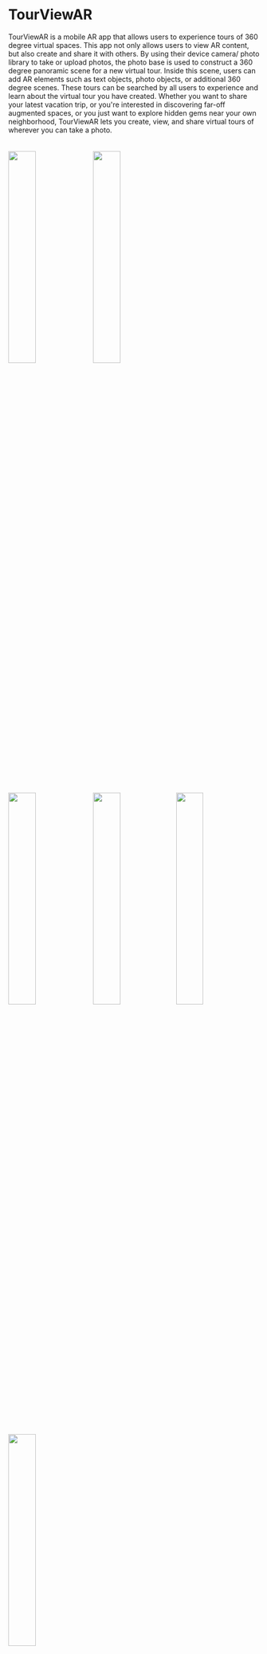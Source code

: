 # TourViewAR

TourViewAR is a mobile AR app that allows users to experience tours of 360 degree virtual spaces. This app not only allows users to view AR content, but also create and share it with others. By using their device camera/ photo library to take or upload photos, the photo base is used to construct a 360 degree panoramic scene for a new virtual tour. Inside this scene, users can add AR elements such as text objects, photo objects, or additional 360 degree scenes. These tours can be searched by all users to experience and learn about the virtual tour you have created. Whether you want to share your latest vacation trip, or you're interested in discovering far-off augmented spaces, or you just want to explore hidden gems near your own neighborhood, TourViewAR lets you create, view, and share virtual tours of wherever you can take a photo.  
<br/><br/>
<img src="images/app1.png" width="33%"/> <img src="images/app3.png" width="33%"/> <img src="images/app4.png" width="33%"/>
<img src="images/createtours.gif" width="33%"/><img src="images/viewtour.gif" width="33%"/><img src="images/ny2.gif" width="33%"/>
<br/><br/>

This repository contains the front end source code, built using ViroReact, Redux, and React Native CLI. There is a separate git project deployed to AWS EBS which serves as the [backend server](https://github.com/liu-austin/TourViewARServer_alpha).

## Installation
Follow the installation guide below to set up and run this source code locally.

### Prerequisites
For IOS:
1. A mac computer and an iOS Device with A9 chip or higher and running iOS 11+ or an [ARCore supported device]
2. XCode to build project
<br/><br/>

For Android:
1. OSX/Linux computer and an ARCore supported device
2. Android Studio to build project
 
### Clone Repo
```sh
git clone https://github.com/liu-austin/TourViewARClient_alpha
cd TourViewARClient_alpha
```

### Install and setup dependencies
For IOS setup:
```sh
npm install
./setup-ide.sh --ios
```
For Android setup:
```sh
npm install
./setup-ide.sh android
```
### Running the app
For IOS:
1. Connect IPhone to mac computer if not running on simulator (note: AR scenes will not work in simulators).
2. In XCode, open /ios/tourViewARClient.xcworkspace.
3. Wait for XCode to index project. In Product tab, select Clean Build Folder.
4. Select device to build on in Product/Destination/Choose Destination...
5. In Product tab, select Build For Running.
6. When build has successfully completed, on IPhone go to Settings/General/Profiles & Device Management and trust the developer for TourViewAR
7. Launch TourViewAR app on device.
<br/><br/>
For Android:
1. Go to Settings/ About Phone and tap Build Number row at the bottom seven times. Go to settings/Developer options to enable "USB debugging".
2. Connect Android device to computer if not running on simulator (note: AR scenes will not work in simulators).
3. Check device is connected to ADB by running: adb devices
4. Run:
   ```sh
   react-native run-android
   ```
5.  Launch TourViewAR app on device.

## Download the App
To skip the build process, go to the following link and navigate to projects section to download the .ipa (IOS app bundle) and .apk (Android app bundle). 
<br/><br/>
[Download Links](austin-liu.com)
<br/><br/>
For IOS:
There are several ways to install an .ipa file onto IOS device.
1. In ITunes, select your device and click install app onto device and select the TourViewAR.ipa file. 
2. In XCode, select your device and click install app onto device and select the TourViewAR.ipa file. 
3. Use external apps/ websites to install ipa files onto device.
   
Once it has installed, go to Settings/General/Profiles & Device Management and trust the developers for TourViewAR. Then the app can be launched on your device.
<br/><br/>
For Android:
1. Download .apk file onto Android device.
2. Open Downloads, tap on the .apk file and tap yes. The app will begin installing on your device.

